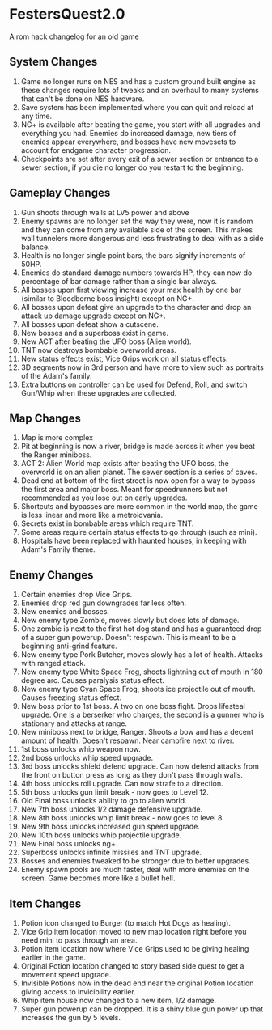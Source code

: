 # FestersQuest2.0
A rom hack changelog for an old game

## System Changes
1. Game no longer runs on NES and has a custom ground built engine as these changes require lots of tweaks and an overhaul to many systems that can't be done on NES hardware.
2. Save system has been implemented where you can quit and reload at any time.
3. NG+ is available after beating the game, you start with all upgrades and everything you had. Enemies do increased damage, new tiers of enemies appear everywhere, and bosses have new movesets to account for endgame character progression.
4. Checkpoints are set after every exit of a sewer section or entrance to a sewer section, if you die no longer do you restart to the beginning.

## Gameplay Changes
1. Gun shoots through walls at LV5 power and above
2. Enemy spawns are no longer set the way they were, now it is random and they can come from any available side of the screen. This makes wall tunnelers more dangerous and less frustrating to deal with as a side balance.
3. Health is no longer single point bars, the bars signify increments of 50HP.
4. Enemies do standard damage numbers towards HP, they can now do percentage of bar damage rather than a single bar always.
5. All bosses upon first viewing increase your max health by one bar (similar to Bloodborne boss insight) except on NG+.
6. All bosses upon defeat give an upgrade to the character and drop an attack up damage upgrade except on NG+.
7. All bosses upon defeat show a cutscene.
8. New bosses and a superboss exist in game.
9. New ACT after beating the UFO boss (Alien world).
10. TNT now destroys bombable overworld areas.
11. New status effects exist, Vice Grips work on all status effects.
12. 3D segments now in 3rd person and have more to view such as portraits of the Adam's family.
13. Extra buttons on controller can be used for Defend, Roll, and switch Gun/Whip when these upgrades are collected.

## Map Changes
1. Map is more complex
2. Pit at beginning is now a river, bridge is made across it when you beat the Ranger miniboss.
3. ACT 2: Alien World map exists after beating the UFO boss, the overworld is on an alien planet. The sewer section is a series of caves. 
4. Dead end at bottom of the first street is now open for a way to bypass the first area and major boss. Meant for speedrunners but not recommended as you lose out on early upgrades.
5. Shortcuts and bypasses are more common in the world map, the game is less linear and more like a metroidvania.
6. Secrets exist in bombable areas which require TNT.
7. Some areas require certain status effects to go through (such as mini).
8. Hospitals have been replaced with haunted houses, in keeping with Adam's Family theme.

## Enemy Changes
1. Certain enemies drop Vice Grips.
2. Enemies drop red gun downgrades far less often.
3. New enemies and bosses.
4. New enemy type Zombie, moves slowly but does lots of damage.
5. One zombie is next to the first hot dog stand and has a guaranteed drop of a super gun powerup. Doesn't respawn. This is meant to be a beginning anti-grind feature.
6. New enemy type Pork Butcher, moves slowly has a lot of health. Attacks with ranged attack.
7. New enemy type White Space Frog, shoots lightning out of mouth in 180 degree arc. Causes paralysis status effect.
8. New enemy type Cyan Space Frog, shoots ice projectile out of mouth. Causes freezing status effect.
9. New boss prior to 1st boss. A two on one boss fight. Drops lifesteal upgrade. One is a berserker who charges, the second is a gunner who is stationary and attacks at range.
10. New miniboss next to bridge, Ranger. Shoots a bow and has a decent amount of health. Doesn't respawn. Near campfire next to river.
11. 1st boss unlocks whip weapon now.
12. 2nd boss unlocks whip speed upgrade.
13. 3rd boss unlocks shield defend upgrade. Can now defend attacks from the front on button press as long as they don't pass through walls.
14. 4th boss unlocks roll upgrade. Can now strafe to a direction.
15. 5th boss unlocks gun limit break - now goes to Level 12.
16. Old Final boss unlocks ability to go to alien world.
17. New 7th boss unlocks 1/2 damage defensive upgrade.
18. New 8th boss unlocks whip limit break - now goes to level 8.
19. New 9th boss unlocks increased gun speed upgrade.
20. New 10th boss unlocks whip projectile upgrade.
21. New Final boss unlocks ng+.
22. Superboss unlocks infinite missiles and TNT upgrade.
23. Bosses and enemies tweaked to be stronger due to better upgrades.
24. Enemy spawn pools are much faster, deal with more enemies on the screen. Game becomes more like a bullet hell.

## Item Changes
1. Potion icon changed to Burger (to match Hot Dogs as healing).
2. Vice Grip item location moved to new map location right before you need mini to pass through an area.
3. Potion item location now where Vice Grips used to be giving healing earlier in the game.
4. Original Potion location changed to story based side quest to get a movement speed upgrade.
5. Invisible Potions now in the dead end near the original Potion location giving access to invicibility earlier.
6. Whip item house now changed to a new item, 1/2 damage.
7. Super gun powerup can be dropped. It is a shiny blue gun power up that increases the gun by 5 levels.
